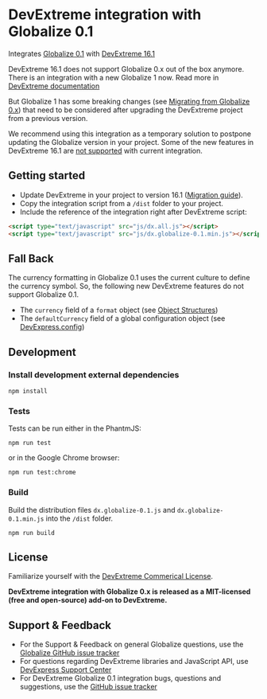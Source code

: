 # DevExtreme integration with Globalize 0.1

Integrates [Globalize 0.1](https://github.com/jquery/globalize/tree/v0.1.1) with [DevExtreme 16.1](http://js.devexpress.com/)

DevExtreme 16.1 does not support Globalize 0.x out of the box anymore. There is an integration with a new Globalize 1 now. Read more in [DevExtreme documentation](http://js.devexpress.com/Documentation/Guide/Common/Migrate_to_the_New_Version/?version=16_1#Common_Migrate_to_the_New_Version_16_1_Version_Specifics_Globalize_1_X_Support)

But Globalize 1 has some breaking changes (see [Migrating from Globalize 0.x](https://github.com/jquery/globalize/blob/master/README.md#migrating-from-globalize-0x)) that need to be considered after upgrading the DevExtreme project from a previous version.

We recommend using this integration as a temporary solution to postpone updating the Globalize version in your project.
Some of the new features in DevExtreme 16.1 are [not supported](#fall-back) with current integration.

## Getting started

 * Update DevExtreme in your project to version 16.1 ([Migration guide](http://js.devexpress.com/Documentation/Guide/Common/Migrate_to_the_New_Version/?version=16_1)).
 * Copy the integration script from a `/dist` folder to your project.
 * Include the reference of the integration right after DevExtreme script:
```html
<script type="text/javascript" src="js/dx.all.js"></script>
<script type="text/javascript" src="js/dx.globalize-0.1.min.js"></script>
```

## Fall Back

The currency formatting in Globalize 0.1 uses the current culture to define the currency symbol. So, the following new DevExtreme features do not support Globalize 0.1.
 * The `currency` field of a `format` object (see [Object Structures](http://js.devexpress.com/Documentation/ApiReference/Common/Object_Structures/format/?version=16_1#currency))
 * The `defaultCurrency` field of a global configuration object (see [DevExpress.config](http://js.devexpress.com/Documentation/ApiReference/Common/utils/?version=16_1#config))

## Development

### Install development external dependencies

    npm install
    
### Tests
Tests can be run either in the PhantmJS:

    npm run test

or in the Google Chrome browser:

    npm run test:chrome
    
### Build

Build the distribution files `dx.globalize-0.1.js` and `dx.globalize-0.1.min.js` into the `/dist` folder.

    npm run build

## License

Familiarize yourself with the
[DevExtreme Commerical License](https://www.devexpress.com/Support/EULAs/DevExtreme.xml).  

**DevExtreme integration with Globalize 0.x is released as a MIT-licensed (free and open-source) add-on to DevExtreme.**

## Support & Feedback

* For the Support & Feedback on general Globalize questions, use the [Globalize GitHub issue tracker](https://github.com/jquery/globalize/issues)
* For questions regarding DevExtreme libraries and JavaScript API, use [DevExpress Support Center](https://www.devexpress.com/Support/Center)
* For DevExtreme Globalize 0.1 integration bugs, questions and suggestions, use the [GitHub issue tracker](https://github.com/DevExpress/DevExtreme-Globalize-0.1/issues)

